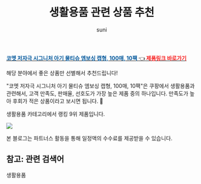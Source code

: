 ﻿---
layout: post
title:  "생활용품 관련 상품 추천" 
author: suni
categories: [ 생활용품 ]
tags: []
image: https://static.coupangcdn.com/image/retail/images/5683389351774-49602307-9b8a-4eae-841f-9030b9e70708.jpg 
description: "쿠팡에서 관련 상품으로 가장 고객 선호도가 높은 제품 중 하나입니다."
---
<a href="https://link.coupang.com/re/AFFSDP?lptag=AF5011742&pageKey=252301180&itemId=795038805&vendorItemId=5018255169&traceid=V0-113-d36878ff7f395b16"><b><font color='#01579B'>코멧 저자극 시그니처 아기 물티슈 엠보싱 캡형, 100매, 10팩 </font></b>👈<b><font color='#f71919'> 제품링크 바로가기</font></b></a>

해당 분야에서 좋은 상품만 선별해서 추천드립니다!

"코멧 저자극 시그니처 아기 물티슈 엠보싱 캡형, 100매, 10팩"은 쿠팡에서 생활용품과 관련해서, 고객 만족도, 판매율, 선호도가 가장 높은 제품 중의 하나입니다.
만족도가 높아 후회가 적은 상품이라고 보시면 됩니다. 🙂

생활용품 카테고리에서 랭킹  9위 제품입니다. 

<a href="https://link.coupang.com/re/AFFSDP?lptag=AF5011742&pageKey=252301180&itemId=795038805&vendorItemId=5018255169&traceid=V0-113-d36878ff7f395b16"> <img src="https://static.coupangcdn.com/image/retail/images/5683389351774-49602307-9b8a-4eae-841f-9030b9e70708.jpg"></a>

본 블로그는 파트너스 활동을 통해 일정액의 수수료를 제공받을 수 있습니다.

## 참고: 관련 검색어    
생활용품
